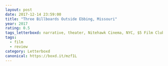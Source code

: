 ```yaml
---
layout: post 
date: 2017-12-14 23:59:00
title: "Three Billboards Outside Ebbing, Missouri"
year: 2017
rating: 0.5
tags_letterboxd: narrative, theater, Nitehawk Cinema, NYC, $5 Film Club
tags:
  - film
  - review
category: Letterboxd
canonical: https://boxd.it/mzf1L
---
```

